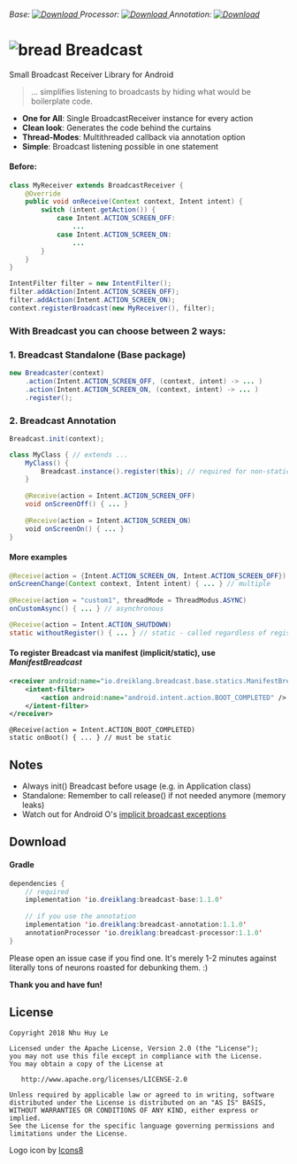  ###### Base: [ ![Download](https://api.bintray.com/packages/dreiklang/Breadcast/breadcast-base/images/download.svg) ](https://bintray.com/dreiklang/Breadcast/breadcast-base/_latestVersion) Processor: [ ![Download](https://api.bintray.com/packages/dreiklang/Breadcast/breadcast-processor/images/download.svg) ](https://bintray.com/dreiklang/Breadcast/breadcast-processor/_latestVersion) Annotation: [ ![Download](https://api.bintray.com/packages/dreiklang/Breadcast/breadcast-annotation/images/download.svg) ](https://bintray.com/dreiklang/Breadcast/breadcast-annotation/_latestVersion)

# ![bread](https://png.icons8.com/metro/50/000000/bread.png) Breadcast
Small Broadcast Receiver Library for Android

> ... simplifies listening to broadcasts by hiding what would be boilerplate code.

- __One for All__: Single BroadcastReceiver instance for every action
- __Clean look__: Generates the code behind the curtains
- __Thread-Modes__: Multithreaded callback via annotation option
- __Simple__: Broadcast listening possible in one statement

#### Before:
```java
class MyReceiver extends BroadcastReceiver {
    @Override
    public void onReceive(Context context, Intent intent) {
        switch (intent.getAction()) {
            case Intent.ACTION_SCREEN_OFF:
                ...
            case Intent.ACTION_SCREEN_ON:
                ...
        }
    }
}
```
```java
IntentFilter filter = new IntentFilter();
filter.addAction(Intent.ACTION_SCREEN_OFF);
filter.addAction(Intent.ACTION_SCREEN_ON);
context.registerBroadcast(new MyReceiver(), filter);
```

### With Breadcast you can choose between 2 ways:

### 1. Breadcast Standalone (Base package)
```java
new Breadcaster(context)
    .action(Intent.ACTION_SCREEN_OFF, (context, intent) -> ... )
    .action(Intent.ACTION_SCREEN_ON, (context, intent) -> ... )
    .register();
```

### 2. Breadcast Annotation
```java
Breadcast.init(context);
```
```java
class MyClass { // extends ...
    MyClass() {
        Breadcast.instance().register(this); // required for non-static methods
    }
    
    @Receive(action = Intent.ACTION_SCREEN_OFF)
    void onScreenOff() { ... }
    
    @Receive(action = Intent.ACTION_SCREEN_ON)
    void onScreenOn() { ... }
}
```

#### More examples
```java
@Receive(action = {Intent.ACTION_SCREEN_ON, Intent.ACTION_SCREEN_OFF})
onScreenChange(Context context, Intent intent) { ... } // multiple
	
@Receive(action = "custom1", threadMode = ThreadModus.ASYNC)
onCustomAsync() { ... } // asynchronous

@Receive(action = Intent.ACTION_SHUTDOWN)
static withoutRegister() { ... } // static - called regardless of registration	
```

####  To register Breadcast via manifest (implicit/static), use _ManifestBreadcast_
```xml
<receiver android:name="io.dreiklang.breadcast.base.statics.ManifestBreadcast">
    <intent-filter>
        <action android:name="android.intent.action.BOOT_COMPLETED" />
    </intent-filter>
</receiver>
```
```
@Receive(action = Intent.ACTION_BOOT_COMPLETED)
static onBoot() { ... } // must be static
```
## Notes
- Always init() Breadcast before usage (e.g. in Application class)
- Standalone: Remember to call release() if not needed anymore (memory leaks)
- Watch out for Android O's [implicit broadcast exceptions](https://developer.android.com/guide/components/broadcast-exceptions.html)

## Download
#### Gradle
```java
dependencies {
    // required
    implementation 'io.dreiklang:breadcast-base:1.1.0'
    
    // if you use the annotation
    implementation 'io.dreiklang:breadcast-annotation:1.1.0'
    annotationProcessor 'io.dreiklang:breadcast-processor:1.1.0'
}
```

Please open an issue case if you find one. It's merely 1-2 minutes against literally tons of neurons roasted for debunking them. :)

__Thank you and have fun!__

License
-------

    Copyright 2018 Nhu Huy Le

    Licensed under the Apache License, Version 2.0 (the "License");
    you may not use this file except in compliance with the License.
    You may obtain a copy of the License at

       http://www.apache.org/licenses/LICENSE-2.0

    Unless required by applicable law or agreed to in writing, software
    distributed under the License is distributed on an "AS IS" BASIS,
    WITHOUT WARRANTIES OR CONDITIONS OF ANY KIND, either express or implied.
    See the License for the specific language governing permissions and
    limitations under the License.
    
    
Logo icon by [Icons8](https://icons8.com)
